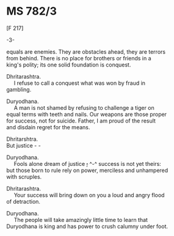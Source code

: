 # MS 782/3

[F 217]

-3-

equals are enemies. They are obstacles ahead, they are terrors \
from behind. There is no place for brothers or friends in a \
king's polity; its one solid foundation is conquest. 

Dhritarashtra. \
&nbsp;&nbsp;&nbsp;&nbsp;&nbsp;I refuse to call a conquest what was won by fraud in \
gambling.

Duryodhana. \
&nbsp;&nbsp;&nbsp;&nbsp;&nbsp;A man is not shamed by refusing to challenge a tiger on \
equal terms with teeth and nails. Our weapons are those proper \
for success, not for suicide. Father, I am proud of
the result \
and disdain regret for the means. 

Dhritarshtra. \
But justice - - 

Duryodhana. \
&nbsp;&nbsp;&nbsp;&nbsp;&nbsp;Fools alone dream of justice ~~;~~ ^-^ success is not yet theirs: \
but those born to rule rely on power, merciless and unhampered \
with scruples. 

Dhritarashtra. \
&nbsp;&nbsp;&nbsp;&nbsp;&nbsp;Your success will bring down on you a loud and angry flood \
of detraction. 

Duryodhana. \
&nbsp;&nbsp;&nbsp;&nbsp;&nbsp;The people will take amazingly little time to learn that \
Duryodhana is king and has power to crush calumny
under foot.
